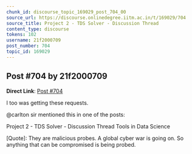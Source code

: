 ```yaml
---
chunk_id: discourse_topic_169029_post_704_00
source_url: https://discourse.onlinedegree.iitm.ac.in/t/169029/704
source_title: Project 2 - TDS Solver - Discussion Thread
content_type: discourse
tokens: 102
username: 21f2000709
post_number: 704
topic_id: 169029
---
```


## Post #704 by 21f2000709

**Direct Link**: [Post #704](https://discourse.onlinedegree.iitm.ac.in/t/169029/704)

I too was getting these requests.

@carlton sir mentioned this in one of the posts:

Project 2 - TDS Solver - Discussion Thread Tools in Data Science
 
 [Quote]: 
 They are malicious probes. A global cyber war is going on. So anything that can be compromised is being probed.
